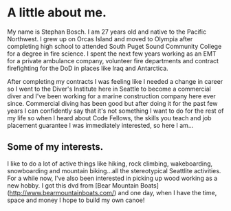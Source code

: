 # A little about me.

My name is Stephan Bosch. I am 27 years old and native to the Pacific Northwest.
I grew up on Orcas Island and moved to Olympia after completing high school to
attended South Puget Sound Community College for a degree in fire science. I spent
the next few years working as an EMT for a private ambulance company, volunteer
fire departments and contract firefighting for the DoD in places like Iraq and
Antarctica.

After completing my contracts I was feeling like I needed a change
in career so I went to the Diver's Institute here in Seattle to become a
commercial diver and I've been working for a marine construction company here
ever since. Commercial diving has been good but after doing it for the past few
years I can confidently say that it's not something I want to do for the rest of
my life so when I heard about Code Fellows, the skills you teach and job
placement guarantee I was immediately interested, so here I am...

## Some of my interests.

I like to do a lot of active things like hiking, rock climbing, wakeboarding,
snowboarding and mountain biking...all the stereotypical Seattlite activities.
For a while now, I've also been interested in picking up wood working as a new
hobby. I got this dvd from [Bear Mountain Boats]
(http://www.bearmountainboats.com/) and one day, when I have the time, space and
money I hope to build my own canoe!
